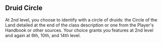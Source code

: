 ## Druid Circle
At 2nd level, you choose to identify with a circle of druids: the Circle of the Land detailed at the end of the class description or one from the Player's Handbook or other sources. Your choice grants you features at 2nd level and again at 6th, 10th, and 14th level.
